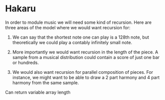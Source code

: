 # Hakaru

In order to module music we will need some kind of recursion. Here are
three areas of the model where we would want recursion for:

1. We can say that the shortest note one can play is a 128th note, but
   theoretically we could play a contably infinitely small note.

2. More importantly we would want recursion in the length of the piece.
   A sample from a musical distribution could contain a score of just one
   bar or hundreds.

3. We would also want recursion for parallel composition of pieces. For
   instance, we might want to be able to draw a 2 part harmony and 4 part
   harmony from the same sample.

Can return variable array length